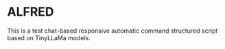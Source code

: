 # ALFRED
This is a test chat-based responsive automatic command structured script based on TinyLLaMa models.

